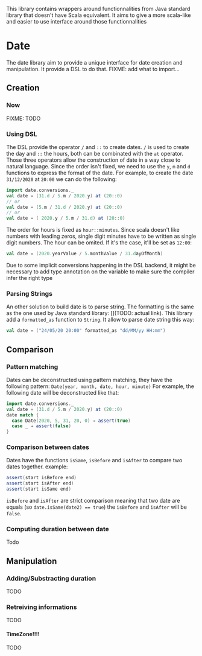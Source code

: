 This library contains wrappers around functionnalities from Java standard library that doesn't have
Scala equivalent. It aims to give a more scala-like and easier to use interface around those functionnalities

# Date
The date library aim to provide a unique interface for date creation and manipulation. It provide a DSL to do that.
FIXME: add what to import...
## Creation
### Now
FIXME: TODO
### Using DSL
The DSL provide the operator `/` and `::` to create dates. `/` is used to create the day and `::` the hours, both can be combinated with the `at` operator. Those three operators allow the construction of date in a way close to natural language. Since the order isn't fixed, we need to use the `y`, `m` and `d` functions to express the format of the date.
For example, to create the date `31/12/2020` at `20:00` we can do the following:
```scala
import date.conversions._
val date = (31.d / 5.m / 2020.y) at (20::0)
// or
val date = (5.m / 31.d / 2020.y) at (20::0)
// or
val date = ( 2020.y / 5.m / 31.d) at (20::0)
```
The order for hours is fixed as `hour::minutes`. Since scala doesn't like numbers with leading zeros, single digit minutes have to be written as single digit numbers.
The hour can be omited. If it's the case, it'll be set as `12:00`:
```scala
val date = (2020.yearValue / 5.monthValue / 31.dayOfMonth)
```
Due to some implicit conversions happening in the DSL backend, it might be necessary to add type
annotation on the variable to make sure the compiler infer the right type

### Parsing Strings
An other solution to build date is to parse string. The formatting is the same as the one used by Java standard library: [](TODO: actual link).
This library add a `formatted_as` function to `String`. It allow to parse date string this way:
```scala
val date = ("24/05/20 20:00" formatted_as "dd/MM/yy HH:mm")
```

## Comparison
### Pattern matching
Dates can be deconstructed using pattern matching, they have the following pattern: `Date(year, month, date, hour, minute)`
For example, the following date will be deconstructed like that:
```scala
import date.conversions._
val date = (31.d / 5.m / 2020.y) at (20::0)
date match {
  case Date(2020, 5, 31, 20, 0) ⇒ assert(true)
  case _ ⇒ assert(false)
}
```
### Comparison between dates
Dates have the functions `isSame`, `isBefore` and `isAfter` to compare two dates together.
example:
```scala
assert(start isBefore end)
assert(start isAfter end)
assert(start isSame end)
```
`isBefore` and `isAfter` are strict comparison meaning that two date are equals (so `date.isSame(date2) == true`) the `isBefore` and `isAfter` will be `false`.
### Computing duration between date
Todo

## Manipulation
### Adding/Substracting duration
TODO
### Retreiving informations
TODO
#### TimeZone!!!!
TODO

